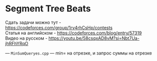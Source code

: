 # Segment Tree Beats

Сдать задачи можно тут - https://codeforces.com/group/1rv4rhCsHp/contests <br>
Статья на английском - https://codeforces.com/blog/entry/57319 <br>
Видео на русском - https://youtu.be/58csqxAD8vM?si=Nbt7Ua-jhRFhYRqO <br>


— `MinSumQueryes.cpp` —
min= на отрезке, и запрос суммы на отрезке
